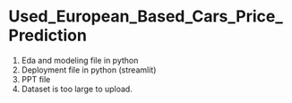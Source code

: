 # Used_European_Based_Cars_Price_Prediction


1. Eda and modeling file in python
2. Deployment file in python (streamlit)
3. PPT file 
4. Dataset is too large to upload. 
